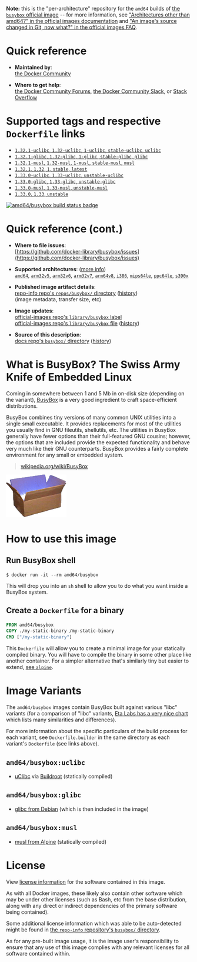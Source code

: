 <!--

********************************************************************************

WARNING:

    DO NOT EDIT "busybox/README.md"

    IT IS AUTO-GENERATED

    (from the other files in "busybox/" combined with a set of templates)

********************************************************************************

-->

**Note:** this is the "per-architecture" repository for the `amd64` builds of [the `busybox` official image](https://hub.docker.com/_/busybox) -- for more information, see ["Architectures other than amd64?" in the official images documentation](https://github.com/docker-library/official-images#architectures-other-than-amd64) and ["An image's source changed in Git, now what?" in the official images FAQ](https://github.com/docker-library/faq#an-images-source-changed-in-git-now-what).

# Quick reference

-	**Maintained by**:  
	[the Docker Community](https://github.com/docker-library/busybox)

-	**Where to get help**:  
	[the Docker Community Forums](https://forums.docker.com/), [the Docker Community Slack](https://dockr.ly/slack), or [Stack Overflow](https://stackoverflow.com/search?tab=newest&q=docker)

# Supported tags and respective `Dockerfile` links

-	[`1.32.1-uclibc`, `1.32-uclibc`, `1-uclibc`, `stable-uclibc`, `uclibc`](https://github.com/docker-library/busybox/blob/3d11ce4d95521ccc2da21ebc4e10ebe161a02f63/stable/uclibc/Dockerfile)
-	[`1.32.1-glibc`, `1.32-glibc`, `1-glibc`, `stable-glibc`, `glibc`](https://github.com/docker-library/busybox/blob/3d11ce4d95521ccc2da21ebc4e10ebe161a02f63/stable/glibc/Dockerfile)
-	[`1.32.1-musl`, `1.32-musl`, `1-musl`, `stable-musl`, `musl`](https://github.com/docker-library/busybox/blob/3d11ce4d95521ccc2da21ebc4e10ebe161a02f63/stable/musl/Dockerfile)
-	[`1.32.1`, `1.32`, `1`, `stable`, `latest`](https://github.com/docker-library/busybox/blob/3d11ce4d95521ccc2da21ebc4e10ebe161a02f63/stable/uclibc/Dockerfile)
-	[`1.33.0-uclibc`, `1.33-uclibc`, `unstable-uclibc`](https://github.com/docker-library/busybox/blob/3d11ce4d95521ccc2da21ebc4e10ebe161a02f63/unstable/uclibc/Dockerfile)
-	[`1.33.0-glibc`, `1.33-glibc`, `unstable-glibc`](https://github.com/docker-library/busybox/blob/3d11ce4d95521ccc2da21ebc4e10ebe161a02f63/unstable/glibc/Dockerfile)
-	[`1.33.0-musl`, `1.33-musl`, `unstable-musl`](https://github.com/docker-library/busybox/blob/3d11ce4d95521ccc2da21ebc4e10ebe161a02f63/unstable/musl/Dockerfile)
-	[`1.33.0`, `1.33`, `unstable`](https://github.com/docker-library/busybox/blob/3d11ce4d95521ccc2da21ebc4e10ebe161a02f63/unstable/uclibc/Dockerfile)

[![amd64/busybox build status badge](https://img.shields.io/jenkins/s/https/doi-janky.infosiftr.net/job/multiarch/job/amd64/job/busybox.svg?label=amd64/busybox%20%20build%20job)](https://doi-janky.infosiftr.net/job/multiarch/job/amd64/job/busybox/)

# Quick reference (cont.)

-	**Where to file issues**:  
	[https://github.com/docker-library/busybox/issues](https://github.com/docker-library/busybox/issues)

-	**Supported architectures**: ([more info](https://github.com/docker-library/official-images#architectures-other-than-amd64))  
	[`amd64`](https://hub.docker.com/r/amd64/busybox/), [`arm32v5`](https://hub.docker.com/r/arm32v5/busybox/), [`arm32v6`](https://hub.docker.com/r/arm32v6/busybox/), [`arm32v7`](https://hub.docker.com/r/arm32v7/busybox/), [`arm64v8`](https://hub.docker.com/r/arm64v8/busybox/), [`i386`](https://hub.docker.com/r/i386/busybox/), [`mips64le`](https://hub.docker.com/r/mips64le/busybox/), [`ppc64le`](https://hub.docker.com/r/ppc64le/busybox/), [`s390x`](https://hub.docker.com/r/s390x/busybox/)

-	**Published image artifact details**:  
	[repo-info repo's `repos/busybox/` directory](https://github.com/docker-library/repo-info/blob/master/repos/busybox) ([history](https://github.com/docker-library/repo-info/commits/master/repos/busybox))  
	(image metadata, transfer size, etc)

-	**Image updates**:  
	[official-images repo's `library/busybox` label](https://github.com/docker-library/official-images/issues?q=label%3Alibrary%2Fbusybox)  
	[official-images repo's `library/busybox` file](https://github.com/docker-library/official-images/blob/master/library/busybox) ([history](https://github.com/docker-library/official-images/commits/master/library/busybox))

-	**Source of this description**:  
	[docs repo's `busybox/` directory](https://github.com/docker-library/docs/tree/master/busybox) ([history](https://github.com/docker-library/docs/commits/master/busybox))

# What is BusyBox? The Swiss Army Knife of Embedded Linux

Coming in somewhere between 1 and 5 Mb in on-disk size (depending on the variant), [BusyBox](http://www.busybox.net/) is a very good ingredient to craft space-efficient distributions.

BusyBox combines tiny versions of many common UNIX utilities into a single small executable. It provides replacements for most of the utilities you usually find in GNU fileutils, shellutils, etc. The utilities in BusyBox generally have fewer options than their full-featured GNU cousins; however, the options that are included provide the expected functionality and behave very much like their GNU counterparts. BusyBox provides a fairly complete environment for any small or embedded system.

> [wikipedia.org/wiki/BusyBox](https://en.wikipedia.org/wiki/BusyBox)

![logo](https://raw.githubusercontent.com/docker-library/docs/cc5d5e47fd7e0c57c9b8de4c1bfb6258e0dac85d/busybox/logo.png)

# How to use this image

## Run BusyBox shell

```console
$ docker run -it --rm amd64/busybox
```

This will drop you into an `sh` shell to allow you to do what you want inside a BusyBox system.

## Create a `Dockerfile` for a binary

```dockerfile
FROM amd64/busybox
COPY ./my-static-binary /my-static-binary
CMD ["/my-static-binary"]
```

This `Dockerfile` will allow you to create a minimal image for your statically compiled binary. You will have to compile the binary in some other place like another container. For a simpler alternative that's similarly tiny but easier to extend, [see `alpine`](https://hub.docker.com/_/alpine/).

# Image Variants

The `amd64/busybox` images contain BusyBox built against various "libc" variants (for a comparison of "libc" variants, [Eta Labs has a very nice chart](http://www.etalabs.net/compare_libcs.html) which lists many similarities and differences).

For more information about the specific particulars of the build process for each variant, see `Dockerfile.builder` in the same directory as each variant's `Dockerfile` (see links above).

## `amd64/busybox:uclibc`

-	[uClibc](https://uclibc.org) via [Buildroot](https://buildroot.org) (statically compiled)

## `amd64/busybox:glibc`

-	[glibc from Debian](https://packages.debian.org/search?searchon=names&exact=1&suite=all&section=all&keywords=libc6) (which is then included in the image)

## `amd64/busybox:musl`

-	[musl from Alpine](https://pkgs.alpinelinux.org/packages?name=musl) (statically compiled)

# License

View [license information](http://www.busybox.net/license.html) for the software contained in this image.

As with all Docker images, these likely also contain other software which may be under other licenses (such as Bash, etc from the base distribution, along with any direct or indirect dependencies of the primary software being contained).

Some additional license information which was able to be auto-detected might be found in [the `repo-info` repository's `busybox/` directory](https://github.com/docker-library/repo-info/tree/master/repos/busybox).

As for any pre-built image usage, it is the image user's responsibility to ensure that any use of this image complies with any relevant licenses for all software contained within.
